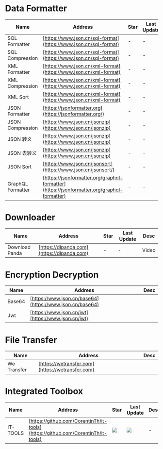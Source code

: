 
# Data Formatter
Name| Address | Star| Last Update| Desc
-|-|-|-|-|
SQL Formatter|[https://www.json.cn/sql-format](https://www.json.cn/sql-format)|-|-|-
SQL Compression|[https://www.json.cn/sql-format](https://www.json.cn/sql-format)|-|-|-
XML Formatter|[https://www.json.cn/xml-format](https://www.json.cn/xml-format)|-|-|-
XML Compression|[https://www.json.cn/xml-format](https://www.json.cn/xml-format)|-|-|-
XML Sort|[https://www.json.cn/xml-format](https://www.json.cn/xml-format)|-|-|-
JSON Formatter|[https://jsonformatter.org](https://jsonformatter.org/)|-|-|-
JSON Compression|[https://www.json.cn/jsonzip](https://www.json.cn/jsonzip)|-|-|-
JSON 转义|[https://www.json.cn/jsonzip](https://www.json.cn/jsonzip)|-|-|-
JSON 去转义|[https://www.json.cn/jsonzip](https://www.json.cn/jsonzip)|-|-|-
JSON Sort|[https://www.json.cn/jsonsort](https://www.json.cn/jsonsort/)|-|-|-
GraphQL Formatter|[https://jsonformatter.org/graphql-formatter](https://jsonformatter.org/graphql-formatter)|-|-|-


# Downloader
Name| Address | Star| Last Update| Desc
-|-|-|-|-|
Download Panda|[https://dlpanda.com](https://dlpanda.com)|-|-| Video

# Encryption Decryption
Name| Address | Desc
-|-|-|
Base64|[https://www.json.cn/base64](https://www.json.cn/base64)|
Jwt|[https://www.json.cn/jwt](https://www.json.cn/jwt)|


# File Transfer
Name| Address | Desc
-|-|-|
We Transfer|[https://wetransfer.com](https://wetransfer.com)|


# Integrated Toolbox
Name| Address | Star| Last Update| Desc
-|-|-|-|-|
IT-TOOLS|[https://github.com/CorentinTh/it-tools](https://github.com/CorentinTh/it-tools)|<img src="https://img.shields.io/github/stars/CorentinTh/it-tools?style=for-the-badge" />|<img src="https://img.shields.io/github/last-commit/CorentinTh/it-tools?style=for-the-badge" />|-

